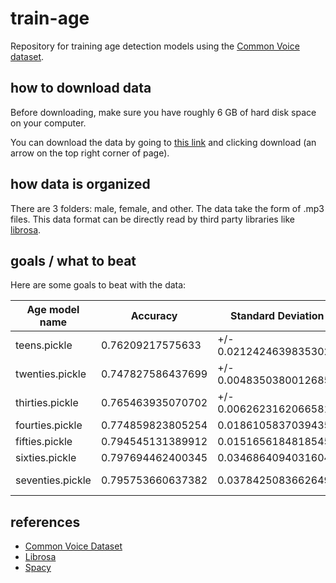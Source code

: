 # train-age

Repository for training age detection models using the [Common Voice dataset](https://www.kaggle.com/mozillaorg/common-voice). 

## how to download data

Before downloading, make sure you have roughly 6 GB of hard disk space on your computer. 

You can download the data by going to [this link](https://drive.google.com/open?id=1A30sXuo4e8VINEfh6BQKKhK84QsPjuyC) and clicking download (an arrow on the top right corner of page). 

## how data is organized

There are 3 folders: male, female, and other. The data take the form of .mp3 files. This data format can be directly read by third party libraries like [librosa](https://github.com/librosa/librosa).

## goals / what to beat 

Here are some goals to beat with the data: 

| Age model name | Accuracy | Standard Deviation | Modeltype | 
| ------------- | ------------- | ------------- | ------------- |
| teens.pickle | 0.76209217575633 | +/- 0.0212424639835302 |  knn | 
| twenties.pickle | 0.747827586437699	| +/- 0.00483503800126851	| knn |
| thirties.pickle | 0.765463935070702	| +/- 0.00626231620665817	| knn |
| fourties.pickle | 0.774859823805254	| 0.0186105837039435 |	knn |
| fifties.pickle | 0.794545131389912 | 0.0151656184818545 |	knn |
| sixties.pickle | 0.797694462400345 | 0.0346864094031604	| knn |
| seventies.pickle | 0.795753660637382 | 0.0378425083662649	| hard voting |

## references 
* [Common Voice Dataset](https://www.kaggle.com/mozillaorg/common-voice)
* [Librosa](https://github.com/librosa/librosa)
* [Spacy](https://spacy.io/)
